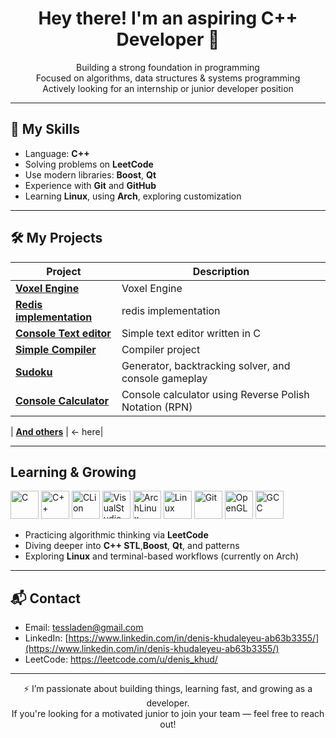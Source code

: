 <h1 align="center">Hey there! I'm an aspiring C++ Developer 👋</h1>

<p align="center">
   Building a strong foundation in programming<br>
   Focused on algorithms, data structures & systems programming<br>
   Actively looking for an internship or junior developer position
</p>

---

## 🧠 My Skills

-  Language: **C++**
-  Solving problems on **LeetCode**
-  Use modern libraries: **Boost**, **Qt**
-  Experience with **Git** and **GitHub**
-  Learning **Linux**, using **Arch**, exploring customization 

---

## 🛠 My Projects

| Project                      | Description                                                                |
|------------------------------|----------------------------------------------------------------------------|
|[**Voxel Engine**](https://github.com/deniskhud/Voxel_Engine)|Voxel Engine|
|[**Redis implementation**](https://github.com/deniskhud/redis_implementation)|redis implementation|
|[**Console Text editor**](https://github.com/deniskhud/my_own_text_editor)| Simple text editor written in C |
| [**Simple Compiler**](https://github.com/deniskhud/simple_compiler) | Compiler project |
| [**Sudoku**](https://github.com/deniskhud/sudoku) | Generator, backtracking solver, and console gameplay  |
| [**Console Calculator**](https://github.com/deniskhud/cpp_console_calculator)  | Console calculator using Reverse Polish Notation (RPN)   |

| [**And others**](https://github.com/deniskhud?tab=repositories) | <- here|

---

##  Learning & Growing
<img src="https://cdn.jsdelivr.net/gh/devicons/devicon@latest/icons/c/c-original.svg" alt="C" width="45" height="45" /> <img src="https://cdn.jsdelivr.net/gh/devicons/devicon@latest/icons/cplusplus/cplusplus-original.svg" alt="C++" width="45" height="45"/>   <img src="https://cdn.jsdelivr.net/gh/devicons/devicon@latest/icons/clion/clion-original.svg" alt="CLion" width="45" height="45"/>  <img src="https://cdn.jsdelivr.net/gh/devicons/devicon@latest/icons/visualstudio/visualstudio-original.svg"  alt="VisualStudio" width="45" height="45" />   <img src="https://cdn.jsdelivr.net/gh/devicons/devicon@latest/icons/archlinux/archlinux-plain.svg"   alt="ArchLinux" width="45" height="45"/>  <img src="https://cdn.jsdelivr.net/gh/devicons/devicon@latest/icons/linux/linux-original.svg" alt="Linux" width="45" height="45" />   <img src="https://cdn.jsdelivr.net/gh/devicons/devicon@latest/icons/git/git-plain-wordmark.svg"  alt="Git" width="45" height="45"/>  <img src="https://cdn.jsdelivr.net/gh/devicons/devicon@latest/icons/opengl/opengl-plain.svg"  alt="OpenGL" width="45" height="45"/>  <img src="https://cdn.jsdelivr.net/gh/devicons/devicon@latest/icons/gcc/gcc-line.svg" alt="GCC" width="45" height="45"/>

- Practicing algorithmic thinking via **LeetCode**
- Diving deeper into **C++ STL**,**Boost**, **Qt**, and patterns
- Exploring **Linux** and terminal-based workflows (currently on Arch)

---

## 📬 Contact

- Email: tessladen@gmail.com
- LinkedIn: [https://www.linkedin.com/in/denis-khudaleyeu-ab63b3355/](https://www.linkedin.com/in/denis-khudaleyeu-ab63b3355/)
- LeetCode: https://leetcode.com/u/denis_khud/

---

<p align="center">
  ⚡ I’m passionate about building things, learning fast, and growing as a developer.<br>
  If you're looking for a motivated junior to join your team — feel free to reach out!
</p>
